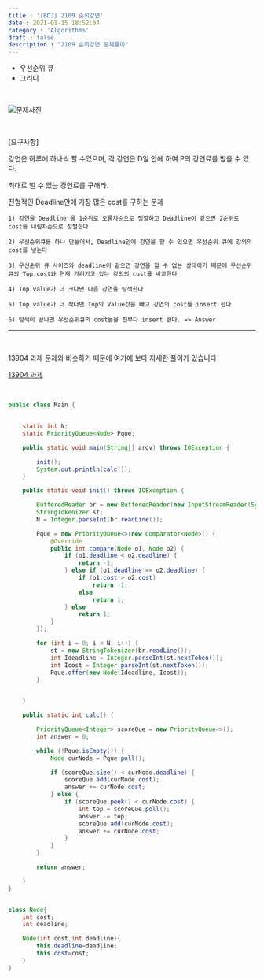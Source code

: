 ```yaml
---
title : '[BOJ] 2109 순회강연'
date : 2021-01-15 18:52:04
category : 'Algorithms'
draft : false
description : "2109 순회강연 문제풀이"
---
```


* 우선순위 큐
* 그리디

<br/>

![문제사진](https://user-images.githubusercontent.com/57346393/104706348-4f112c80-575e-11eb-8f51-e10e31cadd6e.png)

<br/>

[요구사항]

강연은 하루에 하나씩 할 수있으며, 각 강연은 D일 안에 하여 P의 강연료를 받을 수 있다.

최대로 벌 수 있는 강연료를 구해라.


전형적인 Deadline안에 가장 많은 cost를 구하는 문제

```
1) 강연을 Deadline 을 1순위로 오름차순으로 정렬하고 Deadline이 같으면 2순위로 cost를 내림차순으로 정렬한다

2) 우선순위큐를 하나 만들어서, Deadline안에 강연을 할 수 있으면 우선순위 큐에 강의의 cost를 넣는다

3) 우선순위 큐 사이즈와 deadline이 같으면 강연을 할 수 없는 상태이기 때문에 우선순위큐의 Top.cost와 현재 가리키고 있는 강의의 cost를 비교한다

4) Top value가 더 크다면 다음 강연을 탐색한다

5) Top value가 더 작다면 Top의 Value값을 빼고 강연의 cost를 insert 한다

6) 탐색이 끝나면 우선순위큐의 cost들을 전부다 insert 한다. => Answer
```

---
<br/>

13904 과제 문제와 비슷하기 때문에 여기에 보다 자세한 풀이가 있습니다

[13904 과제](https://chmook.netlify.app/Algorithms/[BOJ]%2013904%20%EA%B3%BC%EC%A0%9C/)

<br/>


```java
public class Main {


    static int N;
    static PriorityQueue<Node> Pque;

    public static void main(String[] argv) throws IOException {

        init();
        System.out.println(calc());
    }

    public static void init() throws IOException {

        BufferedReader br = new BufferedReader(new InputStreamReader(System.in));
        StringTokenizer st;
        N = Integer.parseInt(br.readLine());

        Pque = new PriorityQueue<>(new Comparator<Node>() {
            @Override
            public int compare(Node o1, Node o2) {
                if (o1.deadline < o2.deadline) {
                    return -1;
                } else if (o1.deadline == o2.deadline) {
                    if (o1.cost > o2.cost)
                        return -1;
                    else
                        return 1;
                } else
                    return 1;
            }
        });

        for (int i = 0; i < N; i++) {
            st = new StringTokenizer(br.readLine());
            int Ideadline = Integer.parseInt(st.nextToken());
            int Icost = Integer.parseInt(st.nextToken());
            Pque.offer(new Node(Ideadline, Icost));
        }


    }

    public static int calc() {

        PriorityQueue<Integer> scoreQue = new PriorityQueue<>();
        int answer = 0;

        while (!Pque.isEmpty()) {
            Node curNode = Pque.poll();

            if (scoreQue.size() < curNode.deadline) {
                scoreQue.add(curNode.cost);
                answer += curNode.cost;
            } else {
                if (scoreQue.peek() < curNode.cost) {
                    int top = scoreQue.poll();
                    answer -= top;
                    scoreQue.add(curNode.cost);
                    answer += curNode.cost;
                }
            }
        }

        return answer;

    }
}


class Node{
    int cost;
    int deadline;

    Node(int cost,int deadline){
        this.deadline=deadline;
        this.cost=cost;
    }
}

```